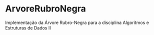 # ArvoreRubroNegra
Implementação da Árvore Rubro-Negra para a disciplina Algoritmos e Estruturas de Dados II
